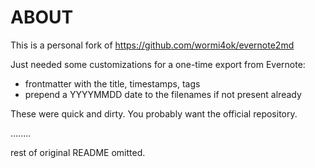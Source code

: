 # ABOUT

This is a personal fork of https://github.com/wormi4ok/evernote2md

Just needed some customizations for a one-time export from Evernote:

- frontmatter with the title, timestamps, tags
- prepend a YYYYMMDD date to the filenames if not present already

These were quick and dirty. You probably want the official repository.

........

rest of original README omitted. 